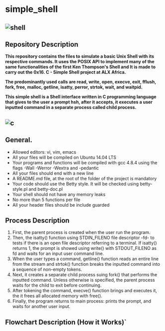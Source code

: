 # simple_shell

![shell](https://camo.githubusercontent.com/8888ae74076afce3ac6d78de0bba2c9c2039412ed8f51d33b5e3a61712cf2406/68747470733a2f2f63646e2e73686f706966792e636f6d2f732f66696c65732f312f303230342f343130342f70726f64756374732f32303138303531372d32303138303531372d50313236303631345f363030782e6a70673f763d31353238353036333538)
---

## Repository Description

**This repository contains the files to simulate a basic Unix Shell with its respective commands. It uses the POSIX API to implement many of the same functionalities of the first Ken Thompson's Shell and It is made to carry out the 0x16. C - Simple Shell project at ALX Africa.**

**The predominantly used calls are read, write, open, execve, exit, fflush, fork, free, malloc, getline, isatty, perror, strtok, wait, and waitpid.**

**This simple shell is a Shell interface written in C programming language that gives to the user a prompt hsh, after it accepts, it executes a user inputted command in a separate process called child process.**


![c](https://camo.githubusercontent.com/4f0a611698513d0e276aa4bf9345ffe9fa05197036105d372e2d88ade23fc135/68747470733a2f2f7365656b6c6f676f2e636f6d2f696d616765732f432f632d70726f6772616d6d696e672d6c616e67756167652d6c6f676f2d394233324430313742312d7365656b6c6f676f2e636f6d2e706e67)
--- 

## General. 

* Allowed editors: vi, vim, emacs
* All your files will be compiled on Ubuntu 14.04 LTS
* Your programs and functions will be compiled with gcc 4.8.4 using the flags -Wall -Werror -Wextra and -pedantic
* All your files should end with a new line
* A README.md file, at the root of the folder of the project is mandatory
* Your code should use the Betty style. It will be checked using betty-style.pl and betty-doc.pl
* Your shell should not have any memory leaks
* No more than 5 functions per file
* All your header files should be include guarded

## Process Description
1. First, the parent process is created when the user run the program.
2. Then, the isatty() function using STDIN_FILENO file descriptor -fd- to tests if there is an open file descriptor referring to a terminal. If isatty() returns 1, the prompt is showed using write() with STDOUT_FILENO as fd and waits for an input user command line.
3. When the user types a command, getline() function reads an entire line from the stream and strtok() function breaks the inputted command into a sequence of non-empty tokens.
4. Next, it creates a separate child process suing fork() that performs the inputted command. Unless otherwise is specified, the parent process waits for the child to exit before continuing.
5. After tokening the command, execve() function brings and executes it, the it frees all allocated memory with free().
6. Finally, the program returns to main process: prints the prompt, and waits for another user input.

## Flowchart Description (How it Works)`
